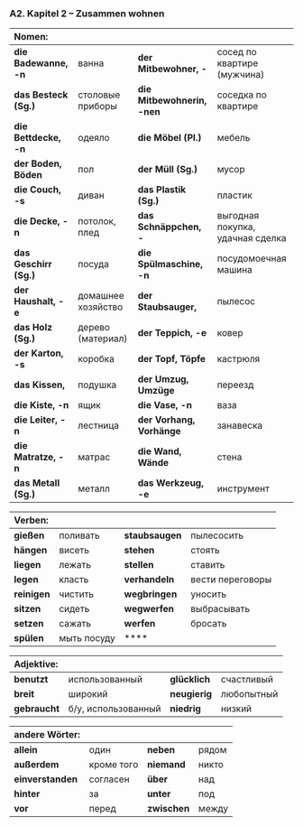 ### A2. Kapitel 2 – Zusammen wohnen

| **Nomen:** ||||
|:---|:---|:---|:---|
| **die Badewanne, -n** | ванна | **der Mitbewohner, -** | сосед по квартире (мужчина) |
| **das Besteck (Sg.)** | столовые приборы | **die Mitbewohnerin, -nen** | соседка по квартире |
| **die Bettdecke, -n** | одеяло | **die Möbel (Pl.)** | мебель |
| **der Boden, Böden** | пол | **der Müll (Sg.)** | мусор |
| **die Couch, -s** | диван | **das Plastik (Sg.)** | пластик |
| **die Decke, -n** | потолок, плед | **das Schnäppchen, -** | выгодная покупка, удачная сделка |
| **das Geschirr (Sg.)** | посуда | **die Spülmaschine, -n** | посудомоечная машина |
| **der Haushalt, -e** | домашнее хозяйство | **der Staubsauger,** | пылесос |
| **das Holz (Sg.)** | дерево (материал) | **der Teppich, -e** | ковер |
| **der Karton, -s** | коробка | **der Topf, Töpfe** | кастрюля |
| **das Kissen,** | подушка | **der Umzug, Umzüge** | переезд |
| **die Kiste, -n** | ящик | **die Vase, -n** | ваза |
| **die Leiter, -n** | лестница | **der Vorhang, Vorhänge** | занавеска |
| **die Matratze, -n** | матрас | **die Wand, Wände** | стена |
| **das Metall (Sg.)** | металл | **das Werkzeug, -e** | инструмент |


| **Verben:** ||||
|:---|:---|:---|:---|
| **gießen** | поливать | **staubsaugen** | пылесосить |
| **hängen** | висеть | **stehen** | стоять |
| **liegen** | лежать | **stellen** | ставить |
| **legen** | класть | **verhandeln** | вести переговоры |
| **reinigen** | чистить | **wegbringen** | уносить |
| **sitzen** | сидеть | **wegwerfen** | выбрасывать |
| **setzen** | сажать | **werfen** | бросать |
| **spülen** | мыть посуду | **** |  |


| **Adjektive:** ||||
|:---|:---|:---|:---|
| **benutzt** | использованный | **glücklich** | счастливый |
| **breit** | широкий | **neugierig** | любопытный |
| **gebraucht** | б/у, использованный | **niedrig** | низкий |


| **andere Wörter:** ||||
|:---|:---|:---|:---|
| **allein** | один | **neben** | рядом |
| **außerdem** | кроме того | **niemand** | никто |
| **einverstanden** | согласен | **über** | над |
| **hinter** | за | **unter** | под |
| **vor** | перед | **zwischen** | между |

